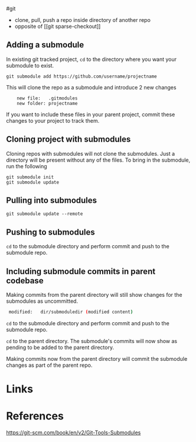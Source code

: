 #git 

- clone, pull, push a repo inside directory of another repo
- opposite of [[git sparse-checkout]]

## Adding a submodule
In existing git tracked project, `cd` to the directory where you want your submodule to exist.
```console
git submodule add https://github.com/username/projectname
```
This will clone the repo as a submodule and introduce 2 new changes
```console
	new file:   .gitmodules
	new folder: projectname
```
If you want to include these files in your parent project, commit these changes to your project to track them.

## Cloning project with submodules
Cloning repos with submodules will not clone the submodules. Just  a directory will be present without any of the files.
To bring in the submodule, run the following
```console
git submodule init
git submodule update
```
## Pulling into submodules
`git submodule update --remote`

## Pushing to submodules
`cd` to the submodule directory and perform commit and push to the submodule repo.

## Including submodule commits in parent codebase
Making commits from the parent directory will still show changes for the submodules as uncommitted.
```bash
 modified:   dir/submoduledir (modified content)
```
`cd` to the submodule directory and perform commit and push to the submodule repo.

`cd` to the parent directory. The submodule's commits will now show as pending to be added to the parent directory.

Making commits now from the parent directory will commit the submodule changes as part of the parent repo.

# Links

# References
https://git-scm.com/book/en/v2/Git-Tools-Submodules